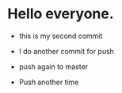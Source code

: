 # Hello everyone.

- this is my second commit

- I do another commit for push

- push again to master

- Push another time